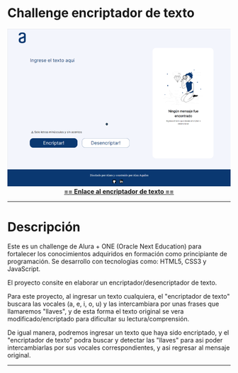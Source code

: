 # Challenge encriptador de texto
  <center><img src="https://github.com/Ax3g/Challenge_Encriptador/blob/master/img/Encriptador%20de%20texto.png"></center>
  
  <div align="center" ><a href="https://ax3g.github.io/Challenge_Encriptador/"><strong> == Enlace al encriptador de texto == </strong></a></div>
  
 ---
  
# Descripción

Este es un challenge de Alura + ONE (Oracle Next Education) para fortalecer los conocimientos adquiridos en formación como principiante de programación.
Se desarrollo con tecnologias como: HTML5, CSS3  y JavaScript.

El proyecto consite en elaborar un encriptador/desencriptador de texto.

Para este proyecto, al ingresar un texto cualquiera, el "encriptador de texto" buscara las vocales (a, e, i, o, u) y las intercambiara por unas frases que llamaremos "llaves", y de esta forma el texto original se vera modificado/encriptado para dificultar su lectura/comprensión.

De igual manera, podremos ingresar un texto que haya sido encriptado, y el "encriptador de texto" podra buscar y detectar las "llaves" para asi poder intercambiarlas por sus vocales correspondientes, y asi regresar al mensaje original.

---


